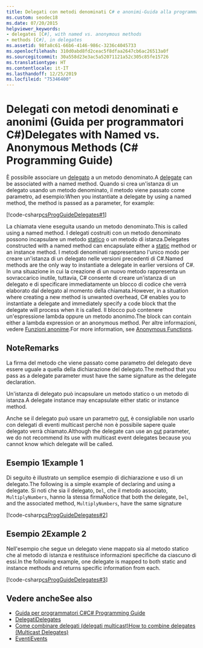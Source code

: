 ```yaml
---
title: Delegati con metodi denominati C# e anonimi-Guida alla programmazione
ms.custom: seodec18
ms.date: 07/20/2015
helpviewer_keywords:
- delegates [C#], with named vs. anonymous methods
- methods [C#], in delegates
ms.assetid: 98fa8c61-66b6-4146-986c-3236c4045733
ms.openlocfilehash: 310d0abd8fd2ceac5f8dfaa2647cb6ac26513a0f
ms.sourcegitcommit: 30a558d23e3ac5a52071121a52c305c85fe15726
ms.translationtype: HT
ms.contentlocale: it-IT
ms.lasthandoff: 12/25/2019
ms.locfileid: "75346400"
---
```

# <a name="delegates-with-named-vs-anonymous-methods-c-programming-guide"></a><span data-ttu-id="ec30c-102">Delegati con metodi denominati e anonimi (Guida per programmatori C#)</span><span class="sxs-lookup"><span data-stu-id="ec30c-102">Delegates with Named vs. Anonymous Methods (C# Programming Guide)</span></span>
<span data-ttu-id="ec30c-103">È possibile associare un [delegato](../../language-reference/builtin-types/reference-types.md) a un metodo denominato.</span><span class="sxs-lookup"><span data-stu-id="ec30c-103">A [delegate](../../language-reference/builtin-types/reference-types.md) can be associated with a named method.</span></span> <span data-ttu-id="ec30c-104">Quando si crea un'istanza di un delegato usando un metodo denominato, il metodo viene passato come parametro, ad esempio:</span><span class="sxs-lookup"><span data-stu-id="ec30c-104">When you instantiate a delegate by using a named method, the method is passed as a parameter, for example:</span></span>  
  
 [!code-csharp[csProgGuideDelegates#1](~/samples/snippets/csharp/VS_Snippets_VBCSharp/csProgGuideDelegates/CS/Delegates.cs#1)]  
  
 <span data-ttu-id="ec30c-105">La chiamata viene eseguita usando un metodo denominato.</span><span class="sxs-lookup"><span data-stu-id="ec30c-105">This is called using a named method.</span></span> <span data-ttu-id="ec30c-106">I delegati costruiti con un metodo denominato possono incapsulare un metodo [statico](../../language-reference/keywords/static.md) o un metodo di istanza.</span><span class="sxs-lookup"><span data-stu-id="ec30c-106">Delegates constructed with a named method can encapsulate either a [static](../../language-reference/keywords/static.md) method or an instance method.</span></span> <span data-ttu-id="ec30c-107">I metodi denominati rappresentano l'unico modo per creare un'istanza di un delegato nelle versioni precedenti di C#.</span><span class="sxs-lookup"><span data-stu-id="ec30c-107">Named methods are the only way to instantiate a delegate in earlier versions of C#.</span></span> <span data-ttu-id="ec30c-108">In una situazione in cui la creazione di un nuovo metodo rappresenta un sovraccarico inutile, tuttavia, C# consente di creare un'istanza di un delegato e di specificare immediatamente un blocco di codice che verrà elaborato dal delegato al momento della chiamata.</span><span class="sxs-lookup"><span data-stu-id="ec30c-108">However, in a situation where creating a new method is unwanted overhead, C# enables you to instantiate a delegate and immediately specify a code block that the delegate will process when it is called.</span></span> <span data-ttu-id="ec30c-109">Il blocco può contenere un'espressione lambda oppure un metodo anonimo.</span><span class="sxs-lookup"><span data-stu-id="ec30c-109">The block can contain either a lambda expression or an anonymous method.</span></span> <span data-ttu-id="ec30c-110">Per altre informazioni, vedere [Funzioni anonime](../statements-expressions-operators/anonymous-functions.md).</span><span class="sxs-lookup"><span data-stu-id="ec30c-110">For more information, see [Anonymous Functions](../statements-expressions-operators/anonymous-functions.md).</span></span>  
  
## <a name="remarks"></a><span data-ttu-id="ec30c-111">Note</span><span class="sxs-lookup"><span data-stu-id="ec30c-111">Remarks</span></span>  
 <span data-ttu-id="ec30c-112">La firma del metodo che viene passato come parametro del delegato deve essere uguale a quella della dichiarazione del delegato.</span><span class="sxs-lookup"><span data-stu-id="ec30c-112">The method that you pass as a delegate parameter must have the same signature as the delegate declaration.</span></span>  
  
 <span data-ttu-id="ec30c-113">Un'istanza di delegato può incapsulare un metodo statico o un metodo di istanza.</span><span class="sxs-lookup"><span data-stu-id="ec30c-113">A delegate instance may encapsulate either static or instance method.</span></span>  
  
 <span data-ttu-id="ec30c-114">Anche se il delegato può usare un parametro [out](../../language-reference/keywords/out-parameter-modifier.md), è consigliabile non usarlo con delegati di eventi multicast perché non è possibile sapere quale delegato verrà chiamato.</span><span class="sxs-lookup"><span data-stu-id="ec30c-114">Although the delegate can use an [out](../../language-reference/keywords/out-parameter-modifier.md) parameter, we do not recommend its use with multicast event delegates because you cannot know which delegate will be called.</span></span>  
  
## <a name="example-1"></a><span data-ttu-id="ec30c-115">Esempio 1</span><span class="sxs-lookup"><span data-stu-id="ec30c-115">Example 1</span></span>  
 <span data-ttu-id="ec30c-116">Di seguito è illustrato un semplice esempio di dichiarazione e uso di un delegato.</span><span class="sxs-lookup"><span data-stu-id="ec30c-116">The following is a simple example of declaring and using a delegate.</span></span> <span data-ttu-id="ec30c-117">Si noti che sia il delegato, `Del`, che il metodo associato, `MultiplyNumbers`, hanno la stessa firma</span><span class="sxs-lookup"><span data-stu-id="ec30c-117">Notice that both the delegate, `Del`, and the associated method, `MultiplyNumbers`, have the same signature</span></span>  
  
 [!code-csharp[csProgGuideDelegates#2](~/samples/snippets/csharp/VS_Snippets_VBCSharp/csProgGuideDelegates/CS/Delegates.cs#2)]  
  
## <a name="example-2"></a><span data-ttu-id="ec30c-118">Esempio 2</span><span class="sxs-lookup"><span data-stu-id="ec30c-118">Example 2</span></span>  
 <span data-ttu-id="ec30c-119">Nell'esempio che segue un delegato viene mappato sia al metodo statico che al metodo di istanza e restituisce informazioni specifiche da ciascuno di essi.</span><span class="sxs-lookup"><span data-stu-id="ec30c-119">In the following example, one delegate is mapped to both static and instance methods and returns specific information from each.</span></span>  
  
 [!code-csharp[csProgGuideDelegates#3](~/samples/snippets/csharp/VS_Snippets_VBCSharp/csProgGuideDelegates/CS/Delegates.cs#3)]  
  
## <a name="see-also"></a><span data-ttu-id="ec30c-120">Vedere anche</span><span class="sxs-lookup"><span data-stu-id="ec30c-120">See also</span></span>

- [<span data-ttu-id="ec30c-121">Guida per programmatori C#</span><span class="sxs-lookup"><span data-stu-id="ec30c-121">C# Programming Guide</span></span>](../index.md)
- [<span data-ttu-id="ec30c-122">Delegati</span><span class="sxs-lookup"><span data-stu-id="ec30c-122">Delegates</span></span>](./index.md)
- [<span data-ttu-id="ec30c-123">Come combinare delegati (delegati multicast)</span><span class="sxs-lookup"><span data-stu-id="ec30c-123">How to combine delegates (Multicast Delegates)</span></span>](./how-to-combine-delegates-multicast-delegates.md)
- [<span data-ttu-id="ec30c-124">Eventi</span><span class="sxs-lookup"><span data-stu-id="ec30c-124">Events</span></span>](../events/index.md)
